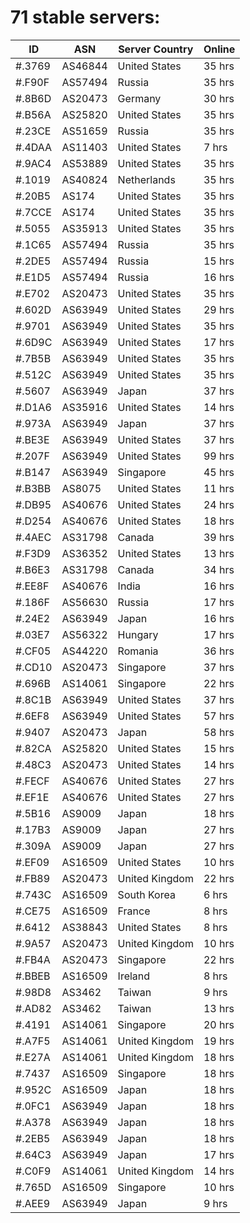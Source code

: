 # 71 stable servers:

| ID | ASN | Server Country | Online |
| ------ | ------ | ------ | ------ |
| #.3769 | AS46844 | United States | 35 hrs |
| #.F90F | AS57494 | Russia | 35 hrs |
| #.8B6D | AS20473 | Germany | 30 hrs |
| #.B56A | AS25820 | United States | 35 hrs |
| #.23CE | AS51659 | Russia | 35 hrs |
| #.4DAA | AS11403 | United States | 7 hrs |
| #.9AC4 | AS53889 | United States | 35 hrs |
| #.1019 | AS40824 | Netherlands | 35 hrs |
| #.20B5 | AS174 | United States | 35 hrs |
| #.7CCE | AS174 | United States | 35 hrs |
| #.5055 | AS35913 | United States | 35 hrs |
| #.1C65 | AS57494 | Russia | 35 hrs |
| #.2DE5 | AS57494 | Russia | 15 hrs |
| #.E1D5 | AS57494 | Russia | 16 hrs |
| #.E702 | AS20473 | United States | 35 hrs |
| #.602D | AS63949 | United States | 29 hrs |
| #.9701 | AS63949 | United States | 35 hrs |
| #.6D9C | AS63949 | United States | 17 hrs |
| #.7B5B | AS63949 | United States | 35 hrs |
| #.512C | AS63949 | United States | 35 hrs |
| #.5607 | AS63949 | Japan | 37 hrs |
| #.D1A6 | AS35916 | United States | 14 hrs |
| #.973A | AS63949 | Japan | 37 hrs |
| #.BE3E | AS63949 | United States | 37 hrs |
| #.207F | AS63949 | United States | 99 hrs |
| #.B147 | AS63949 | Singapore | 45 hrs |
| #.B3BB | AS8075 | United States | 11 hrs |
| #.DB95 | AS40676 | United States | 24 hrs |
| #.D254 | AS40676 | United States | 18 hrs |
| #.4AEC | AS31798 | Canada | 39 hrs |
| #.F3D9 | AS36352 | United States | 13 hrs |
| #.B6E3 | AS31798 | Canada | 34 hrs |
| #.EE8F | AS40676 | India | 16 hrs |
| #.186F | AS56630 | Russia | 17 hrs |
| #.24E2 | AS63949 | Japan | 16 hrs |
| #.03E7 | AS56322 | Hungary | 17 hrs |
| #.CF05 | AS44220 | Romania | 36 hrs |
| #.CD10 | AS20473 | Singapore | 37 hrs |
| #.696B | AS14061 | Singapore | 22 hrs |
| #.8C1B | AS63949 | United States | 37 hrs |
| #.6EF8 | AS63949 | United States | 57 hrs |
| #.9407 | AS20473 | Japan | 58 hrs |
| #.82CA | AS25820 | United States | 15 hrs |
| #.48C3 | AS20473 | United States | 14 hrs |
| #.FECF | AS40676 | United States | 27 hrs |
| #.EF1E | AS40676 | United States | 27 hrs |
| #.5B16 | AS9009 | Japan | 18 hrs |
| #.17B3 | AS9009 | Japan | 27 hrs |
| #.309A | AS9009 | Japan | 27 hrs |
| #.EF09 | AS16509 | United States | 10 hrs |
| #.FB89 | AS20473 | United Kingdom | 22 hrs |
| #.743C | AS16509 | South Korea | 6 hrs |
| #.CE75 | AS16509 | France | 8 hrs |
| #.6412 | AS38843 | United States | 8 hrs |
| #.9A57 | AS20473 | United Kingdom | 10 hrs |
| #.FB4A | AS20473 | Singapore | 22 hrs |
| #.BBEB | AS16509 | Ireland | 8 hrs |
| #.98D8 | AS3462 | Taiwan | 9 hrs |
| #.AD82 | AS3462 | Taiwan | 13 hrs |
| #.4191 | AS14061 | Singapore | 20 hrs |
| #.A7F5 | AS14061 | United Kingdom | 19 hrs |
| #.E27A | AS14061 | United Kingdom | 18 hrs |
| #.7437 | AS16509 | Singapore | 18 hrs |
| #.952C | AS16509 | Japan | 18 hrs |
| #.0FC1 | AS63949 | Japan | 18 hrs |
| #.A378 | AS63949 | Japan | 18 hrs |
| #.2EB5 | AS63949 | Japan | 18 hrs |
| #.64C3 | AS63949 | Japan | 17 hrs |
| #.C0F9 | AS14061 | United Kingdom | 14 hrs |
| #.765D | AS16509 | Singapore | 10 hrs |
| #.AEE9 | AS63949 | Japan | 9 hrs |

